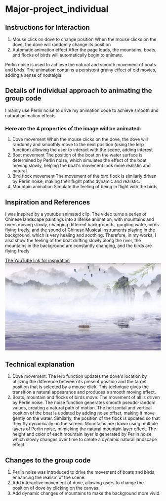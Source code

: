 # Major-project_individual
## Instructions for Interaction
1. Mouse click on dove to change position
When the mouse clicks on the dove, the dove will randomly change its position
2. Automatic animation effect
After the page loads, the mountains, boats, and flocks of birds will automatically begin to animate.

Perlin noise is used to achieve the natural and smooth movement of boats and birds. The animation contains a persistent grainy effect of old movies, adding a sense of nostalgia.
## Details of individual approach to animating the group code
I mainly use Perlin noise to drive my animation code to achieve smooth and natural animation effects
### Here are the 4 properties of the image will be animated:
1. Dove movement
When the mouse clicks on the dove, the dove will randomly and smoothly move to the next position (using the lerp function) allowing the user to interact with the scene, adding interest
2. Boat movement
The position of the boat on the water surface is determined by Perlin noise, which simulates the effect of the boat moving slowly, helping the boat's movement look more realistic and natural.
3. Bird flock movement
The movement of the bird flock is similarly driven by Perlin noise, making their flight paths dynamic and realistic.
4. Mountain animation
Simulate the feeling of being in flight with the birds
## Inspiration and References
I was inspired by a youtube animated clip. The video turns a series of Chinese landscape paintings into a lifelike animation, with mountains and rivers moving slowly, changing different backgrounds, gurgling water, birds flying freely, and the sound of Chinese Musical Instruments playing in the background, which is very healing and soothing. Therefore, in my works, I also show the feeling of the boat drifting slowly along the river, the mountains in the background are constantly changing, and the birds are flying freely

[The YouTube link for inspiration](https://www.youtube.com/watch?v=iej1t2FliEw)
![Inspiration images](readmeImages/1.png)

## Technical explanation
1. Dove movement: The lerp function updates the dove's location by utilizing the difference between its present position and the target position that is selected by a mouse click. This technique gives the transition a natural appearance and produces a smooth moving effect.
2. Boats, mountain and flocks of birds move: The movement of all is driven by Perlin noise. The noise function generates smooth pseudo-random values, creating a natural path of motion.
The horizontal and vertical position of the boat is updated by adding noise offset, making it move gently on the water. Similarly, the position of the flock is updated so that they fly dynamically on the screen. Mountains are drawn using multiple layers of Perlin noise, mimicking the natural mountain layer effect. The height and color of each mountain layer is generated by Perlin noise, which slowly changes over time to create a dynamic natural landscape effect.

## Changes to the group code
1. Perlin noise was introduced to drive the movement of boats and birds, enhancing the realism of the scene.
2. Add interactive movement of dove, allowing users to change the position of dove by clicking on the canvas.
3. Add dynamic changes of mountains to make the background more vivid.
